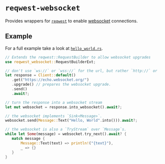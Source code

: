 # `reqwest-websocket`

Provides wrappers for [`reqwest`][2] to enable [websocket][1] connections.

## Example

For a full example take a look at [`hello_world.rs`](examples/hello_world.rs).

 ```rust
// Extends the reqwest::RequestBuilder to allow websocket upgrades
use reqwest_websocket::RequestBuilderExt;

// don't use `ws://` or `wss://` for the url, but rather `http://` or `https://`
let response = Client::default()
    .get("https://echo.websocket.org/")
    .upgrade() // prepares the websocket upgrade.
    .send()
    .await?;

// turn the response into a websocket stream
let mut websocket = response.into_websocket().await?;

// the websocket implements `Sink<Message>`.
websocket.send(Message::Text("Hello, World".into())).await?;

// the websocket is also a `TryStream` over `Message`s.
while let Some(message) = websocket.try_next().await? {
    match message {
        Message::Text(text) => println!("{text}"),
        _ => {}
    }
}
```

[1]: https://en.wikipedia.org/wiki/WebSocket
[2]: https://docs.rs/reqwest/latest/reqwest/index.html
